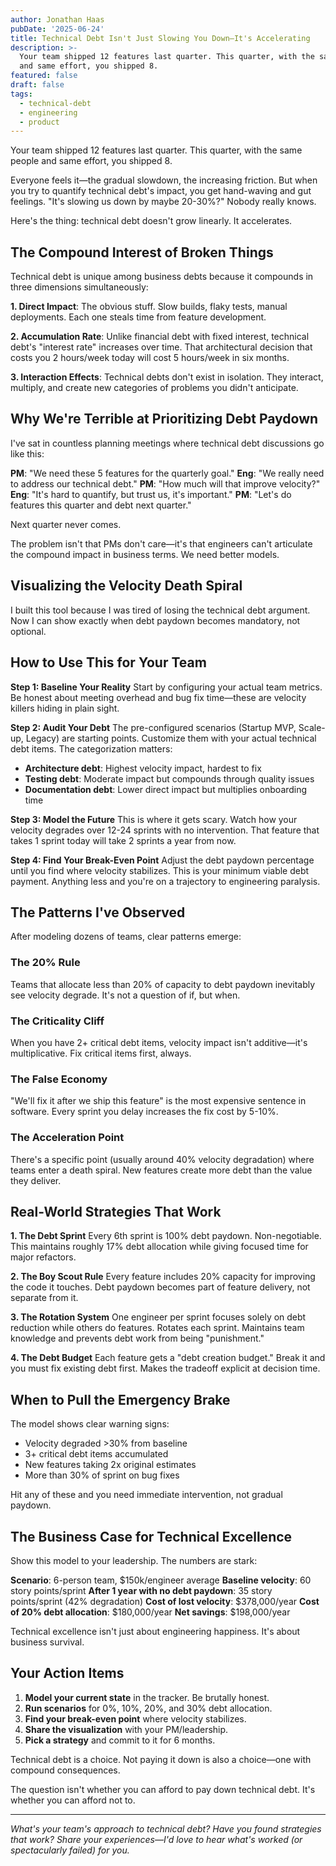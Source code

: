 ```yaml
---
author: Jonathan Haas
pubDate: '2025-06-24'
title: Technical Debt Isn't Just Slowing You Down—It's Accelerating
description: >-
  Your team shipped 12 features last quarter. This quarter, with the same people
  and same effort, you shipped 8.
featured: false
draft: false
tags:
  - technical-debt
  - engineering
  - product
---
```


Your team shipped 12 features last quarter. This quarter, with the same people and same effort, you shipped 8.

Everyone feels it—the gradual slowdown, the increasing friction. But when you try to quantify technical debt's impact, you get hand-waving and gut feelings. "It's slowing us down by maybe 20-30%?" Nobody really knows.

Here's the thing: technical debt doesn't grow linearly. It accelerates.

## The Compound Interest of Broken Things

Technical debt is unique among business debts because it compounds in three dimensions simultaneously:

**1. Direct Impact**: The obvious stuff. Slow builds, flaky tests, manual deployments. Each one steals time from feature development.

**2. Accumulation Rate**: Unlike financial debt with fixed interest, technical debt's "interest rate" increases over time. That architectural decision that costs you 2 hours/week today will cost 5 hours/week in six months.

**3. Interaction Effects**: Technical debts don't exist in isolation. They interact, multiply, and create new categories of problems you didn't anticipate.

## Why We're Terrible at Prioritizing Debt Paydown

I've sat in countless planning meetings where technical debt discussions go like this:

**PM**: "We need these 5 features for the quarterly goal."
**Eng**: "We really need to address our technical debt."
**PM**: "How much will that improve velocity?"
**Eng**: "It's hard to quantify, but trust us, it's important."
**PM**: "Let's do features this quarter and debt next quarter."

Next quarter never comes.

The problem isn't that PMs don't care—it's that engineers can't articulate the compound impact in business terms. We need better models.

## Visualizing the Velocity Death Spiral

I built this tool because I was tired of losing the technical debt argument. Now I can show exactly when debt paydown becomes mandatory, not optional.

<engineering-velocity-tracker />

## How to Use This for Your Team

**Step 1: Baseline Your Reality**
Start by configuring your actual team metrics. Be honest about meeting overhead and bug fix time—these are velocity killers hiding in plain sight.

**Step 2: Audit Your Debt**
The pre-configured scenarios (Startup MVP, Scale-up, Legacy) are starting points. Customize them with your actual technical debt items. The categorization matters:

- **Architecture debt**: Highest velocity impact, hardest to fix
- **Testing debt**: Moderate impact but compounds through quality issues
- **Documentation debt**: Lower direct impact but multiplies onboarding time

**Step 3: Model the Future**
This is where it gets scary. Watch how your velocity degrades over 12-24 sprints with no intervention. That feature that takes 1 sprint today will take 2 sprints a year from now.

**Step 4: Find Your Break-Even Point**
Adjust the debt paydown percentage until you find where velocity stabilizes. This is your minimum viable debt payment. Anything less and you're on a trajectory to engineering paralysis.

## The Patterns I've Observed

After modeling dozens of teams, clear patterns emerge:

### The 20% Rule

Teams that allocate less than 20% of capacity to debt paydown inevitably see velocity degrade. It's not a question of if, but when.

### The Criticality Cliff

When you have 2+ critical debt items, velocity impact isn't additive—it's multiplicative. Fix critical items first, always.

### The False Economy

"We'll fix it after we ship this feature" is the most expensive sentence in software. Every sprint you delay increases the fix cost by 5-10%.

### The Acceleration Point

There's a specific point (usually around 40% velocity degradation) where teams enter a death spiral. New features create more debt than the value they deliver.

## Real-World Strategies That Work

**1. The Debt Sprint**
Every 6th sprint is 100% debt paydown. Non-negotiable. This maintains roughly 17% debt allocation while giving focused time for major refactors.

**2. The Boy Scout Rule**
Every feature includes 20% capacity for improving the code it touches. Debt paydown becomes part of feature delivery, not separate from it.

**3. The Rotation System**
One engineer per sprint focuses solely on debt reduction while others do features. Rotates each sprint. Maintains team knowledge and prevents debt work from being "punishment."

**4. The Debt Budget**
Each feature gets a "debt creation budget." Break it and you must fix existing debt first. Makes the tradeoff explicit at decision time.

## When to Pull the Emergency Brake

The model shows clear warning signs:

- Velocity degraded >30% from baseline
- 3+ critical debt items accumulated
- New features taking 2x original estimates
- More than 30% of sprint on bug fixes

Hit any of these and you need immediate intervention, not gradual paydown.

## The Business Case for Technical Excellence

Show this model to your leadership. The numbers are stark:

**Scenario**: 6-person team, $150k/engineer average
**Baseline velocity**: 60 story points/sprint
**After 1 year with no debt paydown**: 35 story points/sprint (42% degradation)
**Cost of lost velocity**: $378,000/year
**Cost of 20% debt allocation**: $180,000/year
**Net savings**: $198,000/year

Technical excellence isn't just about engineering happiness. It's about business survival.

## Your Action Items

1. **Model your current state** in the tracker. Be brutally honest.
1. **Run scenarios** for 0%, 10%, 20%, and 30% debt allocation.
1. **Find your break-even point** where velocity stabilizes.
1. **Share the visualization** with your PM/leadership.
1. **Pick a strategy** and commit to it for 6 months.

Technical debt is a choice. Not paying it down is also a choice—one with compound consequences.

The question isn't whether you can afford to pay down technical debt. It's whether you can afford not to.

---

_What's your team's approach to technical debt? Have you found strategies that work? Share your experiences—I'd love to hear what's worked (or spectacularly failed) for you._
